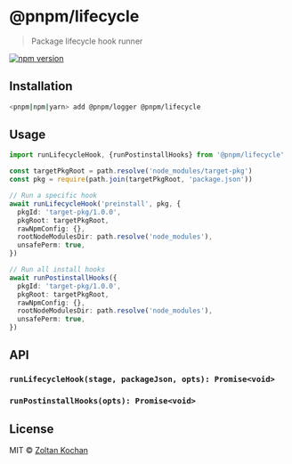 # @pnpm/lifecycle

> Package lifecycle hook runner

<!--@shields('npm')-->
[![npm version](https://img.shields.io/npm/v/@pnpm/lifecycle.svg)](https://www.npmjs.com/package/@pnpm/lifecycle)
<!--/@-->

## Installation

```sh
<pnpm|npm|yarn> add @pnpm/logger @pnpm/lifecycle
```

## Usage

```ts
import runLifecycleHook, {runPostinstallHooks} from '@pnpm/lifecycle'

const targetPkgRoot = path.resolve('node_modules/target-pkg')
const pkg = require(path.join(targetPkgRoot, 'package.json'))

// Run a specific hook
await runLifecycleHook('preinstall', pkg, {
  pkgId: 'target-pkg/1.0.0',
  pkgRoot: targetPkgRoot,
  rawNpmConfig: {},
  rootNodeModulesDir: path.resolve('node_modules'),
  unsafePerm: true,
})

// Run all install hooks
await runPostinstallHooks({
  pkgId: 'target-pkg/1.0.0',
  pkgRoot: targetPkgRoot,
  rawNpmConfig: {},
  rootNodeModulesDir: path.resolve('node_modules'),
  unsafePerm: true,
})
```

## API

### `runLifecycleHook(stage, packageJson, opts): Promise<void>`

### `runPostinstallHooks(opts): Promise<void>`

## License

MIT © [Zoltan Kochan](https://www.kochan.io/)
